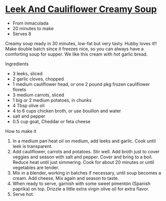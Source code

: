 #   [Leek And Cauliflower Creamy Soup](http://www.grouprecipes.com/28044/leek-and-cauliflower-creamy-soup.html)
*   From inmaculada
*   20 minutes to make
*   Serves 8

Creamy soup ready in 30 minutes, low-fat but very tasty.
Hubby loves it!! Make double batch since it freezes nice, so you can always have a comforting soup for supper.
We like this cream with hot garlic bread.

Ingredients
*   3 leeks, sliced
*   2 garlic cloves, chopped
*   1 medium cauliflower head, or one 2 pound pkg frozen cauliflower florets
*   3 medium carrots, sliced
*   1 big or 2 medium potatoes, in chunks
*   4 Tbsp olive oil
*   4 to 6 cups chicken broth, or use bouillon and water
*   salt and pepper
*   0.5 cup goat, Cheddar or feta cheese

How to make it
1.  In a medium pan heat oil on medium, add leeks and garlic.
    Cook until leek is transparent.
2.  Add cauliflower, carrots and potatoes.
    Stir well.
    Add broth just to cover veggies and season with salt and pepper.
    Cover and bring to a boil.
    Reduce heat until just simmering.
    Cook for about 20 minutes or until vegetables are tender.
3.  Mix in a blender, working in batches if necessary, until soup becomes a cream.
    Add cheese, Mix again and season to taste.
4.  When ready to serve, garnish with some sweet pimentón (Spanish paprika) on top.
    Drizzle a little extra virgin olive oil for extra flavor.
5.  Serve hot.
